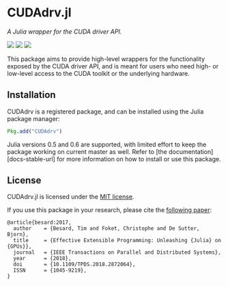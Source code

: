 CUDAdrv.jl
==========

*A Julia wrapper for the CUDA driver API.*

[![][docs-latest-img]][docs-latest-url] [![][codecov-img]][codecov-url] [![][doi-img]][doi-url]

[codecov-img]: https://codecov.io/gh/JuliaGPU/CUDAdrv.jl/branch/master/graph/badge.svg
[codecov-url]: https://codecov.io/gh/JuliaGPU/CUDAdrv.jl

[docs-latest-img]: https://img.shields.io/badge/docs-latest-blue.svg
[docs-latest-url]: https://juliagpu.gitlab.io/CUDAdrv.jl/

[doi-img]: https://zenodo.org/badge/DOI/10.1109/TPDS.2018.2872064.svg
[doi-url]: https://doi.org/10.1109/TPDS.2018.2872064

This package aims to provide high-level wrappers for the functionality exposed by the CUDA
driver API, and is meant for users who need high- or low-level access to the CUDA toolkit or
the underlying hardware.


Installation
------------

CUDAdrv is a registered package, and can be installed using the Julia package manager:

```julia
Pkg.add("CUDAdrv")
```

Julia versions 0.5 and 0.6 are supported, with limited effort to keep the package working on
current master as well. Refer to [the documentation][docs-stable-url] for more information
on how to install or use this package.


License
-------

CUDAdrv.jl is licensed under the [MIT license](LICENSE.md).

If you use this package in your research, please cite the [following
paper](https://ieeexplore.ieee.org/document/8471188):

```
@article{besard:2017,
  author    = {Besard, Tim and Foket, Christophe and De Sutter, Bjorn},
  title     = {Effective Extensible Programming: Unleashing {Julia} on {GPUs}},
  journal   = {IEEE Transactions on Parallel and Distributed Systems},
  year      = {2018},
  doi       = {10.1109/TPDS.2018.2872064},
  ISSN      = {1045-9219},
}
```
